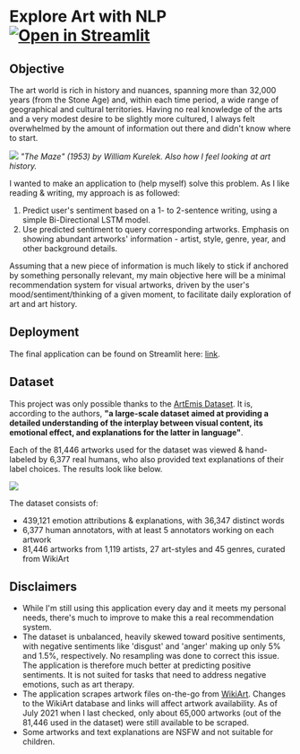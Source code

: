 # Explore Art with NLP [![Open in Streamlit](https://static.streamlit.io/badges/streamlit_badge_black_white.svg)](https://share.streamlit.io/lyyytong/exploring-art-with-nlp)

## Objective

The art world is rich in history and nuances, spanning more than 32,000 years (from the Stone Age) and, within each time period, a wide range of geographical and cultural territories. Having no real knowledge of the arts and a very modest desire to be slightly more cultured, I always felt overwhelmed by the amount of information out there and didn't know where to start.

![](https://www.aci-iac.ca/wp-content/uploads/2020/09/art-books_9_william-kurelek-the-maze-kw.jpg)
*"The Maze" (1953) by William Kurelek. Also how I feel looking at art history.*

I wanted to make an application to (help myself) solve this problem. As I like reading & writing, my approach is as followed:
1. Predict user's sentiment based on a 1- to 2-sentence writing, using a simple Bi-Directional LSTM model.
2. Use predicted sentiment to query corresponding artworks. Emphasis on showing abundant artworks' information - artist, style, genre, year, and other background details.

Assuming that a new piece of information is much likely to stick if anchored by something personally relevant, my main objective here will be a minimal recommendation system for visual artworks, driven by the user's mood/sentiment/thinking of a given moment, to facilitate daily exploration of art and art history.

## Deployment
The final application can be found on Streamlit here: [link](https://share.streamlit.io/lyyytong/exploring-art-with-nlp).

## Dataset
This project was only possible thanks to the [ArtEmis Dataset](https://github.com/optas/artemis). It is, according to the authors, **"a large-scale dataset aimed at providing a detailed understanding of the interplay between visual content, its emotional effect, and explanations for the latter in language"**.

Each of the 81,446 artworks used for the dataset was viewed & hand-labeled by 6,377 real humans, who also provided text explanations of their label choices. The results look like below.

![](https://www.artemisdataset.org/img/effect_of_grounding_with_emotion.png)

The dataset consists of:
- 439,121 emotion attributions & explanations, with 36,347 distinct words
- 6,377 human annotators, with at least 5 annotators working on each artwork
- 81,446 artworks from 1,119 artists, 27 art-styles and 45 genres, curated from WikiArt

## Disclaimers
- While I'm still using this application every day and it meets my personal needs, there's much to improve to make this a real recommendation system.
- The dataset is unbalanced, heavily skewed toward positive sentiments, with negative sentiments like 'disgust' and 'anger' making up only 5% and 1.5%, respectively. No resampling was done to correct this issue. The application is therefore much better at predicting positive sentiments. It is not suited for tasks that need to address negative emotions, such as art therapy.
- The application scrapes artwork files on-the-go from [WikiArt](https://www.wikiart.org/). Changes to the WikiArt database and links will affect artwork availability. As of July 2021 when I last checked, only about 65,000 artworks (out of the 81,446 used in the dataset) were still available to be scraped.
- Some artworks and text explanations are NSFW and not suitable for children.
